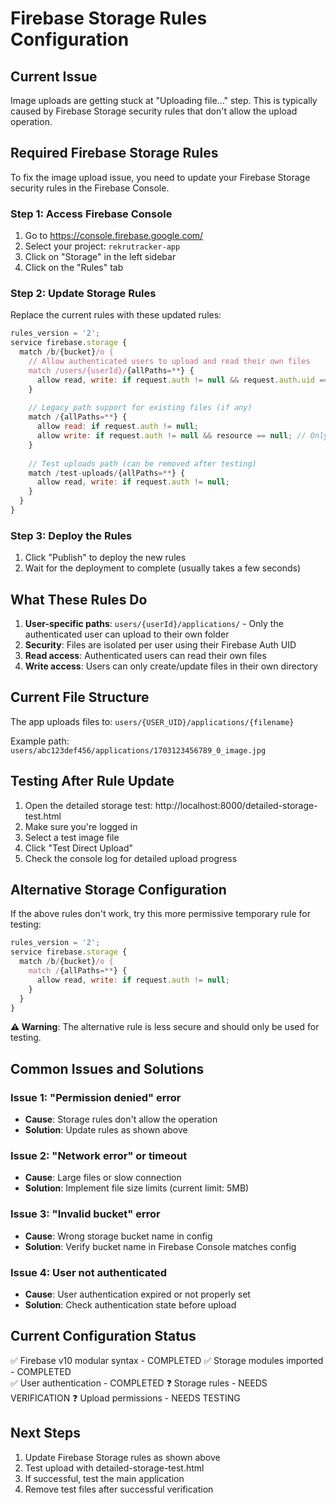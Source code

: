 # Firebase Storage Rules Configuration

## Current Issue
Image uploads are getting stuck at "Uploading file..." step. This is typically caused by Firebase Storage security rules that don't allow the upload operation.

## Required Firebase Storage Rules

To fix the image upload issue, you need to update your Firebase Storage security rules in the Firebase Console.

### Step 1: Access Firebase Console
1. Go to https://console.firebase.google.com/
2. Select your project: `rekrutracker-app`
3. Click on "Storage" in the left sidebar
4. Click on the "Rules" tab

### Step 2: Update Storage Rules

Replace the current rules with these updated rules:

```javascript
rules_version = '2';
service firebase.storage {
  match /b/{bucket}/o {
    // Allow authenticated users to upload and read their own files
    match /users/{userId}/{allPaths=**} {
      allow read, write: if request.auth != null && request.auth.uid == userId;
    }
    
    // Legacy path support for existing files (if any)
    match /{allPaths=**} {
      allow read: if request.auth != null;
      allow write: if request.auth != null && resource == null; // Only allow new files
    }
    
    // Test uploads path (can be removed after testing)
    match /test-uploads/{allPaths=**} {
      allow read, write: if request.auth != null;
    }
  }
}
```

### Step 3: Deploy the Rules
1. Click "Publish" to deploy the new rules
2. Wait for the deployment to complete (usually takes a few seconds)

## What These Rules Do

1. **User-specific paths**: `users/{userId}/applications/` - Only the authenticated user can upload to their own folder
2. **Security**: Files are isolated per user using their Firebase Auth UID
3. **Read access**: Authenticated users can read their own files
4. **Write access**: Users can only create/update files in their own directory

## Current File Structure
The app uploads files to: `users/{USER_UID}/applications/{filename}`

Example path: `users/abc123def456/applications/1703123456789_0_image.jpg`

## Testing After Rule Update

1. Open the detailed storage test: http://localhost:8000/detailed-storage-test.html
2. Make sure you're logged in
3. Select a test image file
4. Click "Test Direct Upload" 
5. Check the console log for detailed upload progress

## Alternative Storage Configuration

If the above rules don't work, try this more permissive temporary rule for testing:

```javascript
rules_version = '2';
service firebase.storage {
  match /b/{bucket}/o {
    match /{allPaths=**} {
      allow read, write: if request.auth != null;
    }
  }
}
```

**⚠️ Warning**: The alternative rule is less secure and should only be used for testing.

## Common Issues and Solutions

### Issue 1: "Permission denied" error
- **Cause**: Storage rules don't allow the operation
- **Solution**: Update rules as shown above

### Issue 2: "Network error" or timeout
- **Cause**: Large files or slow connection
- **Solution**: Implement file size limits (current limit: 5MB)

### Issue 3: "Invalid bucket" error  
- **Cause**: Wrong storage bucket name in config
- **Solution**: Verify bucket name in Firebase Console matches config

### Issue 4: User not authenticated
- **Cause**: User authentication expired or not properly set
- **Solution**: Check authentication state before upload

## Current Configuration Status

✅ Firebase v10 modular syntax - COMPLETED
✅ Storage modules imported - COMPLETED  
✅ User authentication - COMPLETED
❓ Storage rules - NEEDS VERIFICATION
❓ Upload permissions - NEEDS TESTING

## Next Steps

1. Update Firebase Storage rules as shown above
2. Test upload with detailed-storage-test.html
3. If successful, test the main application
4. Remove test files after successful verification
